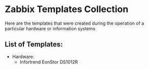 # Zabbix Templates Collection

Here are the templates that were created during the operation of a particular hardware
or information systems

## List of Templates:
- Hardware:
    - Infortrend EonStor DS1012R